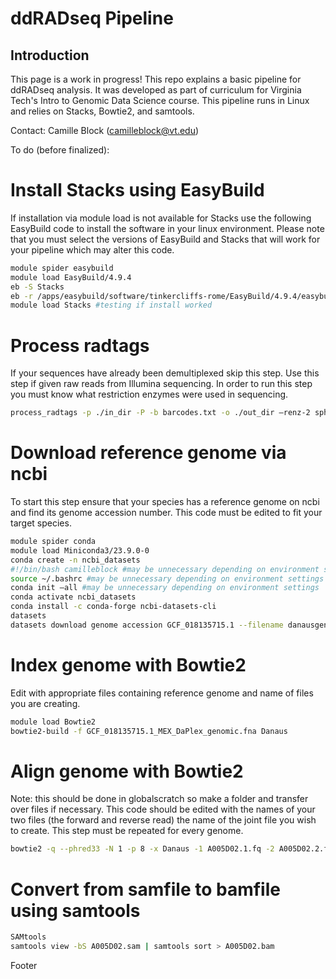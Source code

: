 # ddRADseq Pipeline


## Introduction
This page is a work in progress!
This repo explains a basic pipeline for ddRADseq analysis. It was developed as part of curriculum for Virginia Tech's Intro to Genomic Data Science course. This pipeline runs in Linux and relies on Stacks, Bowtie2, and samtools.

Contact: Camille Block (camilleblock@vt.edu)

To do (before finalized):


# Install Stacks using EasyBuild
If installation via module load is not available for Stacks use the following EasyBuild code to install the software in your linux environment. Please note that you must select the versions of EasyBuild and Stacks that will work for your pipeline which may alter this code.
```bash
module spider easybuild
module load EasyBuild/4.9.4
eb -S Stacks
eb -r /apps/easybuild/software/tinkercliffs-rome/EasyBuild/4.9.4/easybuild/easyconfigs/s/Stacks/Stacks-2.62-foss-2022a.eb
module load Stacks #testing if install worked
```
# Process radtags 
If your sequences have already been demultiplexed skip this step. Use this step if given raw reads from Illumina sequencing. In order to run this step you must know what restriction enzymes were used in sequencing. 
```bash
process_radtags -p ./in_dir -P -b barcodes.txt -o ./out_dir –renz-2 sphI mluCI –threads 16 -q -r -D -t 120
```
# Download reference genome via ncbi
To start this step ensure that your species has a reference genome on ncbi and find its genome accession number. This code must be edited to fit your target species.
```bash
module spider conda
module load Miniconda3/23.9.0-0
conda create -n ncbi_datasets
#!/bin/bash camilleblock #may be unnecessary depending on environment settings
source ~/.bashrc #may be unnecessary depending on environment settings
conda init –all #may be unnecessary depending on environment settings 
conda activate ncbi_datasets
conda install -c conda-forge ncbi-datasets-cli
datasets
datasets download genome accession GCF_018135715.1 --filename danausgenome.zip
```
# Index genome with Bowtie2
Edit with appropriate files containing reference genome and name of files you are creating.
```bash
module load Bowtie2
bowtie2-build -f GCF_018135715.1_MEX_DaPlex_genomic.fna Danaus
```
# Align genome with Bowtie2
Note: this should be done in globalscratch so make a folder and transfer over files if necessary. This code should be edited with the names of your two files (the forward and reverse read) the name of the joint file you wish to create. This step must be repeated for every genome. 
```bash
bowtie2 -q --phred33 -N 1 -p 8 -x Danaus -1 A005D02.1.fq -2 A005D02.2.fq -S A005D02.sam
```
# Convert from samfile to bamfile using samtools
```bash
SAMtools
samtools view -bS A005D02.sam | samtools sort > A005D02.bam
```

Footer
